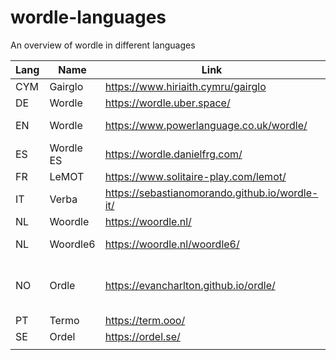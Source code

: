 # wordle-languages

An overview of wordle in different languages

| Lang | Name       | Link                                           | Notes                       |
|------|------------|------------------------------------------------|-----------------------------|
| CYM  | Gairglo    | https://www.hiriaith.cymru/gairglo             |                             |
| DE   | Wordle     | https://wordle.uber.space/                     |                             |
| EN   | Wordle     | https://www.powerlanguage.co.uk/wordle/        | Uses US spellings           |
| ES   | Wordle ES  | https://wordle.danielfrg.com/                  |                             |
| FR   | LeMOT      | https://www.solitaire-play.com/lemot/          |                             |
| IT   | Verba      | https://sebastianomorando.github.io/wordle-it/ |                             |
| NL   | Woordle    | https://woordle.nl/                            |                             |
| NL   | Woordle6   | https://woordle.nl/woordle6/                   | 6 Letters                   |
| NO   | Ordle      | https://evancharlton.github.io/ordle/          | Bokmål and Nynorsk variants |
| PT   | Termo      | https://term.ooo/                              |                             |
| SE   | Ordel      | https://ordel.se/                              |                             |
|      |            |                                                |                             |
